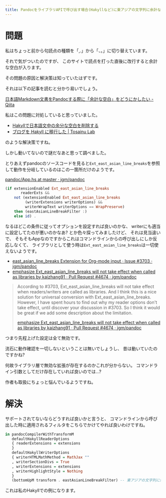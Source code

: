 ```yaml
---
title: PandocをライブラリAPIで呼び出す場合(Hakyllなど)に東アジアの文字列に余計な空白が入ってしまうことの解決策
---
```


# 問題

私はちょっと前から句読点の種類を「,.」から「、。」に切り替えています。

それで気がついたのですが、
このサイトで読点を打った直後に改行すると余計な空白が入ります。

その問題の原因と解決策は知っていたはずです。

それは以下の記事を読むと分かり易いでしょう。

[日本語Markdown文書をPandocする際に「余計な空白」をどうにかしたい - Qiita](https://qiita.com/zr_tex8r/items/5a62804ca493b77e793c)

私はこの問題に対処していると思っていました。

* [Hakyllで日本語文中の余分な空白を削除する](https://pecorarista.com/posts/hakyll-whitespace)
* [ブログを Hakyll に移行した | Tosainu Lab](https://blog.myon.info/entry/2018/03/21/hakyll/)

のような解決策ですね。

しかし動いてないので謎だなあと思って調べました。

とりあえずpandocのソースコードを見ると`Ext_east_asian_line_breaks`を参照して動作を分岐しているのはこの一箇所だけのようです。

[pandoc/App.hs at master · jgm/pandoc](https://github.com/jgm/pandoc/blob/46dffbd8e5baebce4e6e278b8ed431ef1fd77d0e/src/Text/Pandoc/App.hs#L233)

~~~hs
(if extensionEnabled Ext_east_asian_line_breaks
       readerExts &&
    not (extensionEnabled Ext_east_asian_line_breaks
         (writerExtensions writerOptions) &&
         writerWrapText writerOptions == WrapPreserve)
    then (eastAsianLineBreakFilter :)
    else id) .
~~~

なるほどこの条件に従ってオプションを設定すれば良いのかな、
writerにも適当に設定してたのが悪いのかなあ?
とか色々探ってみましたけど、
それは見当違いで、
そもそもAppなのですからこれはコマンドラインからの呼び出しにしか反応しなくて、
ライブラリとして使う時は`Ext_east_asian_line_breaks`は一切使えないようです。

* [east_asian_line_breaks Extension for Org-mode input · Issue #3703 · jgm/pandoc](https://github.com/jgm/pandoc/issues/3703)
* [emphasize Ext_east_asian_line_breaks will not take effect when called as libraries by kaizhang91 · Pull Request #4674 · jgm/pandoc](https://github.com/jgm/pandoc/pull/4674)

> According to #3703, Ext_east_asian_line_breaks will not take effect when readers/writers are called as libraries. And I think this is a nice solution for universal conversion with Ext_east_asian_line_breaks. However, I have spent hours to find out why my reader options don't take effect, until discover your discussion in #3703. So I think it would be great if we add some description about the limitation.
>
> [emphasize Ext_east_asian_line_breaks will not take effect when called as libraries by kaizhang91 · Pull Request #4674 · jgm/pandoc](https://github.com/jgm/pandoc/pull/4674)

つまり先程上げた設定は全て無効です。

流石に動作確認を一切しないということは無いでしょうし、
昔は動いていたのですかね?

何故ライブラリ層で無効な拡張が存在するのかこれが分からない。
コマンドライン引数としてだけ存在していれば良いのでは…?

作者も取扱にちょっと悩んでいるようですね。

# 解決

サポートされてないならどうすれば良いかと言うと、
コマンドラインから呼び出した時に適用されるフィルタをこちらでかけてやれば良いわけですね。

~~~hs
in pandocCompilerWithTransformM
   defaultHakyllReaderOptions
   { readerExtensions = extensions
   }
   defaultHakyllWriterOptions
   { writerHTMLMathMethod = MathJax ""
   , writerSectionDivs = True
   , writerExtensions = extensions
   , writerHighlightStyle = Nothing
   }
   (bottomUpM transform . eastAsianLineBreakFilter) -- 東アジアの文字列に余計な空白が入らないようにする
~~~

これは私のHakyllでの例になります。
